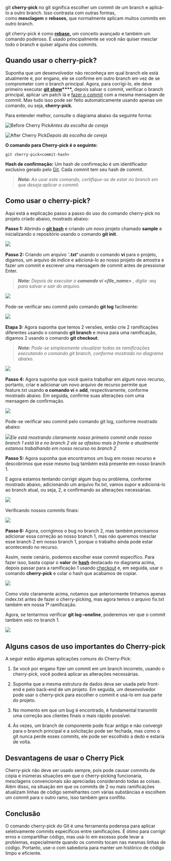git **cherry-pick** no git significa escolher um commit de um branch e aplicá-lo a outro branch. Isso contrasta com outras formas, como **mesclagem** e **rebases**, que normalmente aplicam muitos commits em outro branch.

git cherry-pick é como **[rebase,](https://www.geeksforgeeks.org/rebasing-of-branches-in-git/)** um conceito avançado e também um comando poderoso. É usado principalmente se você não quiser mesclar todo o branch e quiser alguns dos commits.

## Quando usar o cherry-pick?

Suponha que um desenvolvedor não reconheça em qual branch ele está atualmente e, por engano, ele se confirme em outro branch em vez de se comprometer com o branch principal. Agora, para corrigi-lo, ele deve primeiro executar **[git show](https://www.geeksforgeeks.org/git-git-show-command-line-utility/)****,** depois salvar o commit, verificar o branch principal, aplicar um patch lá e [fazer o commit](https://www.geeksforgeeks.org/what-is-git-commit/) com a mesma mensagem de commit. Mas tudo isso pode ser feito automaticamente usando apenas um comando, ou seja, **cherry-pick.**

Para entender melhor, consulte o diagrama abaixo da seguinte forma:

![Before Cherry Pick](https://media.geeksforgeeks.org/wp-content/uploads/20220302150302/BeforeCherryPick.jpg)_Antes da escolha de cereja_

![After Cherry Pick](https://media.geeksforgeeks.org/wp-content/uploads/20220302150549/AfterCherryPick.jpg)_Depois da escolha de cereja_

**O comando para Cherry-pick é o seguinte:**

```
git cherry-pick<commit-hash>
```

**Hash de confirmação:** Um hash de confirmação é um identificador exclusivo gerado pelo [Git](https://www.geeksforgeeks.org/git-tutorial/). Cada commit tem seu hash de commit.

> **_Nota:_** _Ao usar este comando, certifique-se de estar no branch em que deseja aplicar o commit._

## **Como usar o** cherry-pick?

Aqui está a explicação passo a passo do uso do comando cherry-pick no projeto criado abaixo, mostrado abaixo:

**Passo 1:** Abrindo o **[git bash](https://www.geeksforgeeks.org/working-on-git-bash/)** e criando um novo projeto chamado **sample** e inicializando o repositório usando o comando **git init**.

![](https://media.geeksforgeeks.org/wp-content/uploads/20220226010002/Screenshot118.png) 

**Passo 2:** Criando um arquivo _'_**_.txt'_** usando o comando **vi** para o projeto, digamos, um arquivo de índice e adicioná-lo ao nosso projeto de amostra e fazer um commit e escrever uma mensagem de commit antes de pressionar Enter.

> **_Nota:_** _Depois de executar o_ **_comando vi <file_name>_** _, digite :wq para salvar e sair do arquivo._

![](https://media.geeksforgeeks.org/wp-content/uploads/20220226015407/Screenshot120.png) 

Pode-se verificar seu commit pelo comando **git log** facilmente:

![](https://media.geeksforgeeks.org/wp-content/uploads/20220226020201/Screenshot122.png) 

**Etapa 3:** Agora suponha que temos 2 versões, então crie 2 ramificações diferentes usando o comando **git branch** e mova para uma ramificação, digamos 2 usando o comando **git checkout**.

> **_Nota:_** _Pode-se simplesmente visualizar todas as ramificações executando o comando git branch, conforme mostrado no diagrama abaixo._

![](https://media.geeksforgeeks.org/wp-content/uploads/20220226021058/Screenshot125.png) 

**Passo 4:** Agora suponha que você queira trabalhar em algum novo recurso, portanto, criar e adicionar um novo arquivo de recurso permite que feature.txt usando **o comando vi** e **add**, respectivamente, conforme mostrado abaixo. Em seguida, confirme suas alterações com uma mensagem de confirmação.

![](https://media.geeksforgeeks.org/wp-content/uploads/20220226022034/Screenshot127.png) 

Pode-se verificar seu commit pelo comando git log, conforme mostrado abaixo:

![](https://media.geeksforgeeks.org/wp-content/uploads/20220226024645/Screenshot129.png)_Ele está mostrando claramente nosso primeiro commit onde nosso branch 1 está lá e no branch 2 ele se afastou mais à frente e atualmente estamos trabalhando em nosso recurso no branch 2_

**Passo 5:** Agora suponha que encontramos um bug em nosso recurso e descobrimos que esse mesmo bug também está presente em nosso branch 1.

E agora estamos tentando corrigir algum bug ou problema, conforme mostrado abaixo, adicionando um arquivo fix.txt, vamos supor e adicioná-lo ao branch atual, ou seja, 2, e confirmando as alterações necessárias.

![](https://media.geeksforgeeks.org/wp-content/uploads/20220226025615/Screenshot131.png) 

Verificando nossos commits finais:

![](https://media.geeksforgeeks.org/wp-content/uploads/20220226031048/Screenshot137.png) 

**Passo 6:** Agora, corrigimos o bug no branch 2, mas também precisamos adicionar essa correção ao nosso branch 1, mas não queremos mesclar esse branch 2 em nosso branch 1, porque o trabalho ainda pode estar acontecendo no recurso.

Assim, neste cenário, podemos escolher esse commit específico. Para fazer isso, basta copiar o **valor** de **[hash](https://www.geeksforgeeks.org/what-is-hashing/)** destacado no diagrama acima, depois passar para a ramificação 1 usando [checkout](https://www.geeksforgeeks.org/git-checkout-and-merge/) e, em seguida, usar o comando **cherry-pick** e colar o hash que acabamos de copiar.

![](https://media.geeksforgeeks.org/wp-content/uploads/20220226031752/Screenshot140.png) 

Como visto claramente acima, notamos que anteriormente tínhamos apenas index.txt antes de fazer o cherry-picking, mas agora temos o arquivo fix.txt também em nossa 1ª ramificação.

Agora, se tentarmos verificar **git log –oneline**, poderemos ver que o commit também veio no branch 1.

![](https://media.geeksforgeeks.org/wp-content/uploads/20220226032331/Screenshot142.png) 

## Alguns casos de uso importantes do Cherry-pick

A seguir estão algumas aplicações comuns do Cherry-Pick:

1. Se você por engano fizer um commit em um branch incorreto, usando o cherry-pick, você poderá aplicar as alterações necessárias.

2. Suponha que a mesma estrutura de dados deva ser usada pelo front-end e pelo back-end de um projeto. Em seguida, um desenvolvedor pode usar o cherry-pick para escolher o commit e usá-lo em sua parte do projeto.

3. No momento em que um bug é encontrado, é fundamental transmitir uma correção aos clientes finais o mais rápido possível.

4. Às vezes, um branch de componente pode ficar antigo e não convergir para o branch principal e a solicitação pode ser fechada, mas como o git nunca perde esses commits, ele pode ser escolhido a dedo e estaria de volta.

## Desvantagens de usar o Cherry Pick

Cherry-pick não deve ser usado sempre, pois pode causar commits de cópia e inúmeras situações em que o cherry-picking funcionaria, mesclagens convencionais são apreciadas considerando todas as coisas. Além disso, na situação em que os commits de 2 ou mais ramificações atualizam linhas de código semelhantes com várias substâncias e escolhem um commit para o outro ramo, isso também gera conflito.

## Conclusão

O comando cherry-pick do Git é uma ferramenta poderosa para aplicar seletivamente commits específicos entre ramificações. É ótimo para corrigir erros e compartilhar código, mas usá-lo em excesso pode levar a problemas, especialmente quando os commits tocam nas mesmas linhas de código. Portanto, use-o com sabedoria para manter um histórico de código limpo e eficiente.



